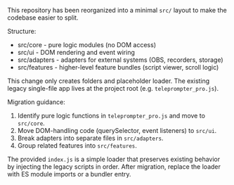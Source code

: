 This repository has been reorganized into a minimal `src/` layout to make the codebase easier to split.

Structure:

- src/core      - pure logic modules (no DOM access)
- src/ui        - DOM rendering and event wiring
- src/adapters  - adapters for external systems (OBS, recorders, storage)
- src/features  - higher-level feature bundles (script viewer, scroll logic)

This change only creates folders and placeholder loader. The existing legacy single-file app lives at the project root (e.g. `teleprompter_pro.js`).

Migration guidance:
1. Identify pure logic functions in `teleprompter_pro.js` and move to `src/core`.
2. Move DOM-handling code (querySelector, event listeners) to `src/ui`.
3. Break adapters into separate files in `src/adapters`.
4. Group related features into `src/features`.

The provided `index.js` is a simple loader that preserves existing behavior by injecting the legacy scripts in order. After migration, replace the loader with ES module imports or a bundler entry.

